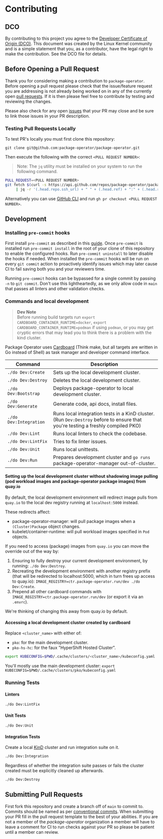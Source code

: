 # Contributing

## DCO

By contributing to this project you agree to the [Developer Certificate of Origin (DCO)](./DCO). This document was created by the Linux Kernel community and is a simple statement that you, as a contributor, have the legal right to make the contribution. See the DCO file for details.

## Before Opening a Pull Request

Thank you for considering making a contribution to `package-operator`.
Before opening a pull request please check that the issue/feature request
you are addressing is not already being worked on in any of the currently
open [pull requests](https://github.com/package-operator/package-operator/pulls).
If it is then please feel free to contribute by testing and reviewing the changes.

Please also check for any open [issues](https://github.com/package-operator/package-operator/issues)
that your PR may close and be sure to link those issues in your PR description.

### Testing Pull Requests Locally

To test PR's locally you must first clone this repository:

`git clone git@github.com:package-operator/package-operator.git`

Then execute the following with the correct `<PULL REQUEST NUMBER>`:

> Note: The `jq` utility must be installed on your system to run the following command.

```bash
PULL_REQUEST=<PULL REQUEST NUMBER>
git fetch $(curl -s https://api.github.com/repos/package-operator/package-operator/pulls/${PULL_REQUEST} \
     | jq -r '(.head.repo.ssh_url) + " " + (.head.ref) + ":" + (.head.ref)')
```

Alternatively you can use [GitHub CLI](https://cli.github.com/) and run `gh pr checkout <PULL REQUEST NUMBER>`.

## Development

### Installing `pre-commit` hooks

First install `pre-commit` as described in this [guide](https://pre-commit.com/#install).
Once `pre-commit` is installed run `pre-commit install` in the root of your clone of this
repository to enable the configured hooks. Run `pre-commit uninstall` to later disable the
hooks if needed. When installed the `pre-commit` hooks will be run on every `git commit`
action to proactively identify issues which may later cause CI to fail saving both you
and your reviewers time.

Running `pre-commit` hooks can be bypassed for a single commit by passing `-n` to `git commit`. Don't use this lightheartedly, as we only allow code in `main` that passes all linters and other validation checks.

### Commands and local development

> **Dev Note**\
> Before running build targets run `export CARDBOARD_CONTAINER_RUNTIME=docker`, `export CARDBOARD_CONTAINER_RUNTIME=podman` if using `podman`, or you may get cryptic errors that may lead you to think there is a problem with the kind cluster.

Package Operator uses [Cardboard](https://github.com/package-operator/cardboard) (Think make, but all targets are written in Go instead of Shell) as task manager and developer command interface.

| Command                | Description                                                                                                                     |
| ---------------------- | ------------------------------------------------------------------------------------------------------------------------------- |
| `./do Dev:Create`      | Sets up the local development cluster.                                                                                          |
| `./do Dev:Destroy`     | Deletes the local development cluster.                                                                                          |
| `./do Dev:Bootstrap`   | Deploys package-operator to local development cluster.                                                                          |
| `./do Dev:Generate`    | Generate code, api docs, install files.                                                                                         |
| `./do Dev:Integration` | Runs local integration tests in a KinD cluster. (Run `Dev:Destroy` before to ensure that you're testing a freshly compiled PKO) |
| `./do Dev:Lint`        | Runs local linters to check the codebase.                                                                                       |
| `./do Dev:LintFix`     | Tries to fix linter issues.                                                                                                     |
| `./do Dev:Unit`        | Runs local unittests.                                                                                                           |
| `./do Dev:Run`         | Prepares development cluster and `go runs` package-operator-manager out-of-cluster.                                             |

#### Setting up the local development cluster without shadowing image pulling (pod workload images and package-operator package images) from quay.io

By default, the local development environment will redirect image pulls from `quay.io` to the local dev registry running at `localhost:5000` instead.

These redirects affect:
- package-operator-manager: will pull package images when a `(Cluster)Package` object changes.
- kubelet/container-runtime: will pull workload images specified in `Pod` objects.

If you need to access (package) images from `quay.io` you can move the override out of the way by:
1. Ensuring to fully destroy your current development environment, by running: `./do Dev:Destroy`.
2. Recreating the development environment with another registry prefix (that will be redirected to localhost:5000, which in turn frees up access to quay.io): `IMAGE_REGISTRY=ctr.package-operator.run/dev ./do Dev:Create`.
3. Prepend all other cardboard commands with `IMAGE_REGISTRY=ctr.package-operator.run/dev` (or export it via an `.envrc`).

We're thinking of changing this away from quay.io by default.

#### Accessing a local development cluster created by cardboard

Replace `<cluster_name>` with either of:
- `pko`: for the main development cluster.
- `pko-hs-hc`: for the faux "HyperShift Hosted Cluster".

```sh
export KUBECONFIG=$PWD/.cache/clusters/<cluster_name>/kubeconfig.yaml
```

You'll mostly use the main development cluster: `export KUBECONFIG=$PWD/.cache/clusters/pko/kubeconfig.yaml`

### Running Tests

#### Linters

```sh
./do Dev:LintFix
```

#### Unit Tests

```sh
./do Dev:Unit
```

#### Integration Tests

Create a local [KinD](https://kind.sigs.k8s.io/) cluster and run integration
suite on it.

```sh
./do Dev:Integration
```

Regardless of whether the integration suite passes or fails the cluster created
must be explicitly cleaned up afterwards.

```sh
./do Dev:Destroy
```

## Submitting Pull Requests

First fork this repository and create a branch off of `main` to commit to.
Commits should be named as per
[conventional commits](https://www.conventionalcommits.org/en/v1.0.0/).
When submitting your PR fill in the pull request template to the best of
your abilities. If you are not a member of the _package-operator_ organization a
member will have to leave a comment for CI to run checks against your
PR so please be patient until a member can review.
